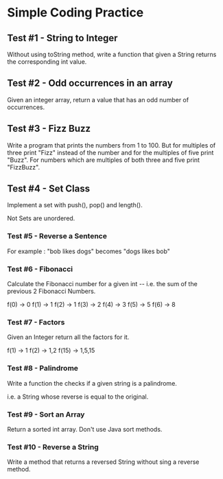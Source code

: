 # Simple Coding Practice

## Test #1 - String to Integer 

Without using toString method, write a function that given a String returns the corresponding int value.

## Test #2 - Odd occurrences in an array

Given an integer array, return a value that has an odd number of occurrences. 

## Test #3 - Fizz Buzz

Write a program that prints the numbers from 1 to 100. 
But for multiples of three print "Fizz" instead of the number and for the multiples of five print "Buzz". 
For numbers which are multiples of both three and five print "FizzBuzz".

## Test #4 - Set Class 

Implement a set with push(), pop() and length(). 

Not Sets are unordered.  

### Test #5 - Reverse a Sentence 

For example : "bob likes dogs" becomes "dogs likes bob"

### Test #6 - Fibonacci 

Calculate the Fibonacci number for a given int -- i.e. the sum of the previous 2 Fibonacci Numbers. 

f(0) -> 0
f(1) -> 1
f(2) -> 1
f(3) -> 2
f(4) -> 3
f(5) -> 5
f(6) -> 8

### Test #7 - Factors

Given an Integer return all the factors for it. 

f(1) -> 1
f(2) -> 1,2
f(15) -> 1,5,15

### Test #8 - Palindrome

Write a function the checks if a given string is a palindrome. 

i.e. a String whose reverse is equal to the original. 

### Test #9 - Sort an Array

Return a sorted int array. Don't use Java sort methods. 

### Test #10 - Reverse a String

Write a method that returns a reversed String without sing a reverse method. 